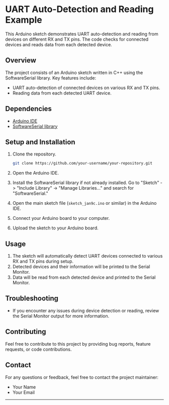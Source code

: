 # UART Auto-Detection and Reading Example

This Arduino sketch demonstrates UART auto-detection and reading from devices on different RX and TX pins. The code checks for connected devices and reads data from each detected device.

## Overview

The project consists of an Arduino sketch written in C++ using the SoftwareSerial library. Key features include:

- UART auto-detection of connected devices on various RX and TX pins.
- Reading data from each detected UART device.

## Dependencies

- [Arduino IDE](https://www.arduino.cc/en/software)
- [SoftwareSerial library](https://www.arduino.cc/en/Reference/SoftwareSerial)

## Setup and Installation

1. Clone the repository.

    ```bash
    git clone https://github.com/your-username/your-repository.git
    ```

2. Open the Arduino IDE.

3. Install the SoftwareSerial library if not already installed. Go to "Sketch" -> "Include Library" -> "Manage Libraries..." and search for "SoftwareSerial."

4. Open the main sketch file (`sketch_jan9c.ino` or similar) in the Arduino IDE.

5. Connect your Arduino board to your computer.

6. Upload the sketch to your Arduino board.

## Usage

1. The sketch will automatically detect UART devices connected to various RX and TX pins during setup.
2. Detected devices and their information will be printed to the Serial Monitor.
3. Data will be read from each detected device and printed to the Serial Monitor.

## Troubleshooting

- If you encounter any issues during device detection or reading, review the Serial Monitor output for more information.

## Contributing

Feel free to contribute to this project by providing bug reports, feature requests, or code contributions.

## Contact

For any questions or feedback, feel free to contact the project maintainer:

- Your Name
- Your Email

---
